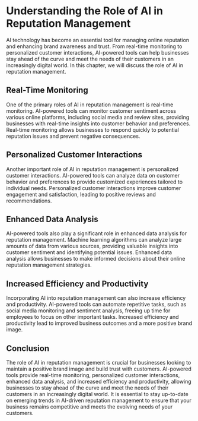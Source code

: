 Understanding the Role of AI in Reputation Management
=================================================================================================================

AI technology has become an essential tool for managing online reputation and enhancing brand awareness and trust. From real-time monitoring to personalized customer interactions, AI-powered tools can help businesses stay ahead of the curve and meet the needs of their customers in an increasingly digital world. In this chapter, we will discuss the role of AI in reputation management.

Real-Time Monitoring
--------------------

One of the primary roles of AI in reputation management is real-time monitoring. AI-powered tools can monitor customer sentiment across various online platforms, including social media and review sites, providing businesses with real-time insights into customer behavior and preferences. Real-time monitoring allows businesses to respond quickly to potential reputation issues and prevent negative consequences.

Personalized Customer Interactions
----------------------------------

Another important role of AI in reputation management is personalized customer interactions. AI-powered tools can analyze data on customer behavior and preferences to provide customized experiences tailored to individual needs. Personalized customer interactions improve customer engagement and satisfaction, leading to positive reviews and recommendations.

Enhanced Data Analysis
----------------------

AI-powered tools also play a significant role in enhanced data analysis for reputation management. Machine learning algorithms can analyze large amounts of data from various sources, providing valuable insights into customer sentiment and identifying potential issues. Enhanced data analysis allows businesses to make informed decisions about their online reputation management strategies.

Increased Efficiency and Productivity
-------------------------------------

Incorporating AI into reputation management can also increase efficiency and productivity. AI-powered tools can automate repetitive tasks, such as social media monitoring and sentiment analysis, freeing up time for employees to focus on other important tasks. Increased efficiency and productivity lead to improved business outcomes and a more positive brand image.

Conclusion
----------

The role of AI in reputation management is crucial for businesses looking to maintain a positive brand image and build trust with customers. AI-powered tools provide real-time monitoring, personalized customer interactions, enhanced data analysis, and increased efficiency and productivity, allowing businesses to stay ahead of the curve and meet the needs of their customers in an increasingly digital world. It is essential to stay up-to-date on emerging trends in AI-driven reputation management to ensure that your business remains competitive and meets the evolving needs of your customers.

